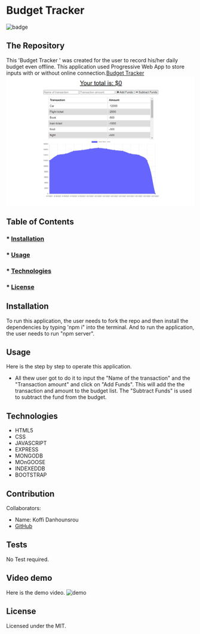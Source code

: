 

  # Budget Tracker
  ![badge](https://img.shields.io/badge/License-MIT-brightgreen)
 ## The Repository
 This 'Budget Tracker ' was created for the user to record his/her daily budget even offline. This application used Progressive Web App to store inputs with or without online connection.[Budget Tracker](https://agile-eyrie-26190.herokuapp.com/)
 ![budget Tracker](https://github.com/Koffidanh/budgettracker/blob/main/images/budgettracker.png)

   ## Table of Contents
   ### * [Installation](#installation)
   ### * [Usage](#usage)
   ### * [Technologies](#Technologies)
   ### * [License](#license)
 
 ## Installation
 To run this application, the user needs to fork the repo and then install the dependencies by typing 'npm i" into the terminal. And to run the application, the user needs to run "npm server".
 ## Usage
 Here is the step by step to operate this application.

 * All thew user got to do it to input the "Name of the transaction" and the "Transaction amount" and click on "Add Funds". This will add the the transaction and amount to the budget list. The "Subtract Funds" is used to subtract the fund from the budget.
 
## Technologies
* HTML5
* CSS
* JAVASCRIPT
* EXPRESS
* MONGODB
* MOnGOOSE
* INDEXEDDB
* BOOTSTRAP
 ## Contribution
 Collaborators: 
 * Name: Koffi Danhounsrou
 * [GitHub](https://github.com/Koffidanh)

 ## Tests
  No Test required. 
## Video demo
Here is the demo video.
![demo](https://github.com/Koffidanh/budgettracker/blob/main/images/demo.gif)
 ## License
 Licensed under the MIT.
  

